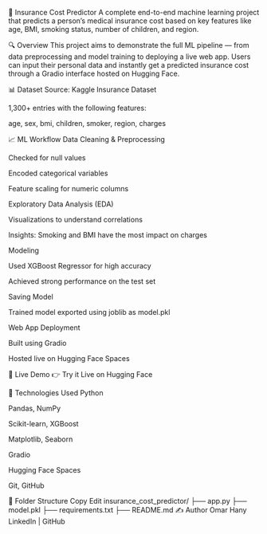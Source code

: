 🏥 Insurance Cost Predictor
A complete end-to-end machine learning project that predicts a person’s medical insurance cost based on key features like age, BMI, smoking status, number of children, and region.

🔍 Overview
This project aims to demonstrate the full ML pipeline — from data preprocessing and model training to deploying a live web app.
Users can input their personal data and instantly get a predicted insurance cost through a Gradio interface hosted on Hugging Face.

📊 Dataset
Source: Kaggle Insurance Dataset

1,300+ entries with the following features:

age, sex, bmi, children, smoker, region, charges

📈 ML Workflow
Data Cleaning & Preprocessing

Checked for null values

Encoded categorical variables

Feature scaling for numeric columns

Exploratory Data Analysis (EDA)

Visualizations to understand correlations

Insights: Smoking and BMI have the most impact on charges

Modeling

Used XGBoost Regressor for high accuracy

Achieved strong performance on the test set

Saving Model

Trained model exported using joblib as model.pkl

Web App Deployment

Built using Gradio

Hosted live on Hugging Face Spaces

🚀 Live Demo
👉 Try it Live on Hugging Face

🧠 Technologies Used
Python

Pandas, NumPy

Scikit-learn, XGBoost

Matplotlib, Seaborn

Gradio

Hugging Face Spaces

Git, GitHub

📁 Folder Structure
Copy
Edit
insurance_cost_predictor/
├── app.py
├── model.pkl
├── requirements.txt
├── README.md
✍️ Author
Omar Hany
LinkedIn | GitHub
